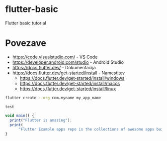 
# flutter-basic
Flutter basic tutorial

# Povezave

 - https://code.visualstudio.com/ - VS Code
 - https://developer.android.com/studio - Android Studio
 - https://docs.flutter.dev/ - Dokumentacija
 - https://docs.flutter.dev/get-started/install - Namestitev
	 - https://docs.flutter.dev/get-started/install/windows
	 - https://docs.flutter.dev/get-started/install/macos
	 - https://docs.flutter.dev/get-started/install/linux


```bash
flutter create --org com.myname my_app_name
```
```terminal
test
```

```javascript
void main() {
  print("Flutter is amazing");
  print(
      "Flutter Example apps repo is the collections of awesome apps built with flutter");
}
```
